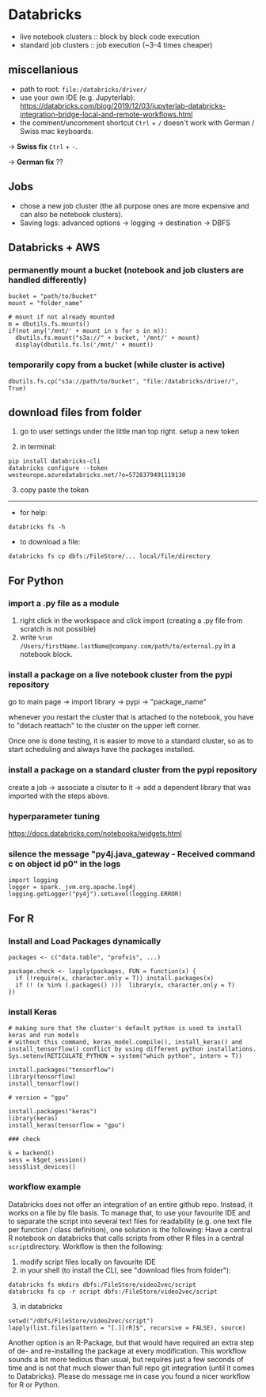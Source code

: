 # Databricks

- live notebook clusters :: block by block code execution
- standard job clusters :: job execution (~3-4 times cheaper)

## miscellanious

- path to root: `file:/databricks/driver/`
- use your own IDE (e.g. Jupyterlab): https://databricks.com/blog/2019/12/03/jupyterlab-databricks-integration-bridge-local-and-remote-workflows.html
- the comment/uncomment shortcut `Ctrl` + `/` doesn't work with German / Swiss mac keyboards. 

-> **Swiss fix** `Ctrl` + `-`. 

-> **German fix** ??

## Jobs

- chose a new job cluster (the all purpose ones are more expensive and can also be notebook clusters).
- Saving logs: advanced options -> logging -> destination -> DBFS

## Databricks + AWS

### permanently mount a bucket (notebook and job clusters are handled differently)

```
bucket = "path/to/bucket"
mount = "folder_name"

# mount if not already mounted
m = dbutils.fs.mounts()
if(not any('/mnt/' + mount in s for s in m)):
  dbutils.fs.mount("s3a://" + bucket, '/mnt/' + mount)
  display(dbutils.fs.ls('/mnt/' + mount))
```

### temporarily copy from a bucket (while cluster is active)

```
dbutils.fs.cp("s3a://path/to/bucket", "file:/databricks/driver/", True)
```

## download files from folder

1. go to user settings under the little man top right. setup a new token

2. in terminal:

```
pip install databricks-cli
databricks configure --token
westeurope.azuredatabricks.net/?o=5728379491119130
```

3. copy paste the token

---

- for help:

```
databricks fs -h
```

- to download a file:

```
databricks fs cp dbfs:/FileStore/... local/file/directory
```


## For Python

### import a .py file as a module

1. right click in the workspace and click import (creating a .py file from scratch is not possible)
2. write `%run /Users/firstName.lastName@company.com/path/to/external.py` in a notebook block.

### install a package on a live notebook cluster from the pypi repository

go to main page -> import library -> pypi -> "package_name"

whenever you restart the cluster that is attached to the notebook, you have to "detach reattach" to the cluster on the upper left corner.

 <!--- 
, you have to reinstall farm:
 uninstall (go to workspace -> "farm" -> uninstall) -> restart cluster -> install (go to workspace -> "farm" -> install)
just --->

Once one is done testing, it is easier to move to a standard cluster, so as to start scheduling and always have the packages installed.

### install a package on a standard cluster from the pypi repository

create a job -> associate a clsuter to it -> add a dependent library that was imported with the steps above.

### hyperparameter tuning

https://docs.databricks.com/notebooks/widgets.html


### silence the message "py4j.java_gateway -   Received command c on object id p0" in the logs

```
import logging
logger = spark._jvm.org.apache.log4j
logging.getLogger("py4j").setLevel(logging.ERROR)
```

## For R

### Install and Load Packages dynamically

```
packages <- c("data.table", "profvis", ...)

package.check <- lapply(packages, FUN = function(x) {
  if (!require(x, character.only = T)) install.packages(x)
  if (! (x %in% (.packages() )))  library(x, character.only = T)
})
```


### install Keras

```
# making sure that the cluster's default python is used to install keras and run models
# without this command, keras_model.compile(), install_keras() and install_tensorflow() conflict by using different python installations.
Sys.setenv(RETICULATE_PYTHON = system("which python", intern = T))

install.packages("tensorflow")
library(tensorflow)
install_tensorflow()

# version = "gpu"

install.packages("keras")
library(keras)
install_keras(tensorflow = "gpu")

### check

k = backend()
sess = k$get_session()
sess$list_devices()
```

### workflow example

Databricks does not offer an integration of an entire github repo. Instead, it works on a file by file basis. To manage that, to use your favourite IDE and to separate the script into several text files for readability (e.g. one text file per function / class definition), one solution is the following:
Have a central R notebook on databricks that calls scripts from other R files in a central ```script```directory. Workflow is then the following:
1. modify script files locally on favourite IDE
2. in your shell (to install the CLI, see "download files from folder"): 
  ```
  databricks fs mkdirs dbfs:/FileStore/video2vec/script
  databricks fs cp -r script dbfs:/FileStore/video2vec/script
  ```
3. in databricks
  ```
  setwd("/dbfs/FileStore/video2vec/script")
  lapply(list.files(pattern = "[.][rR]$", recursive = FALSE), source)
  ```

Another option is an R-Package, but that would have required an extra step of de- and re-installing the package at every modification.
This workflow sounds a bit more tedious than usual, but requires just a few seconds of time and is not that much slower than full repo git integration (until it comes to Databricks). Please do message me in case you found a nicer workflow for R or Python. 
